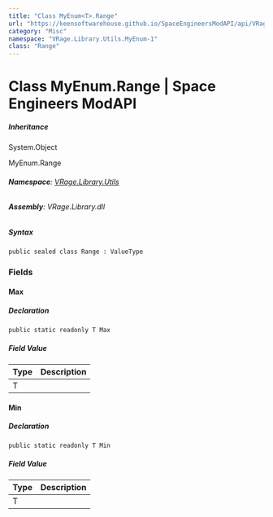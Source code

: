 ```yaml
---
title: "Class MyEnum<T>.Range"
url: "https://keensoftwarehouse.github.io/SpaceEngineersModAPI/api/VRage.Library.Utils.MyEnum-1.Range.html"
category: "Misc"
namespace: "VRage.Library.Utils.MyEnum-1"
class: "Range"
---
```


# Class MyEnum<T>.Range | Space Engineers ModAPI

##### Inheritance

System.Object

MyEnum<T>.Range

###### **Namespace**: [VRage.Library.Utils](https://keensoftwarehouse.github.io/SpaceEngineersModAPI/api/VRage.Library.Utils.html)

###### **Assembly**: VRage.Library.dll

##### Syntax

```
public sealed class Range : ValueType
```

### Fields

#### Max

##### Declaration

```
public static readonly T Max
```

##### Field Value

| Type | Description |
| --- | --- |
| T   |     |

#### Min

##### Declaration

```
public static readonly T Min
```

##### Field Value

| Type | Description |
| --- | --- |
| T   |     |